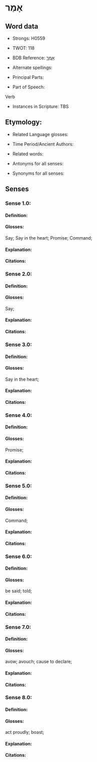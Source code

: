 # אָמַר

<!-- Status: S2="NeedsEdits" -->
<!-- Lexica used for edits:   -->

## Word data

* Strongs: H0559

* TWOT: 118

* BDB Reference: [אָמַר](rc://en/bdb/dict/a.ea.aa)

* Alternate spellings:

* Principal Parts:

* Part of Speech:

Verb

* Instances in Scripture: TBS

## Etymology:

* Related Language glosses:

* Time Period/Ancient Authors:

* Related words:

* Antonyms for all senses:

* Synonyms for all senses:

## Senses

### Sense 1.0:

#### Definition:

#### Glosses:

Say; Say in the heart; Promise; Command; 

#### Explanation:

#### Citations:



### Sense 2.0:

#### Definition:

#### Glosses:

Say; 

#### Explanation:

#### Citations:



### Sense 3.0:

#### Definition:

#### Glosses:

Say in the heart; 

#### Explanation:

#### Citations:



### Sense 4.0:

#### Definition:

#### Glosses:

Promise; 

#### Explanation:

#### Citations:



### Sense 5.0:

#### Definition:

#### Glosses:

Command; 

#### Explanation:

#### Citations:



### Sense 6.0:

#### Definition:

#### Glosses:

be said; told; 

#### Explanation:

#### Citations:



### Sense 7.0:

#### Definition:

#### Glosses:

avow; avouch; cause to declare; 

#### Explanation:

#### Citations:



### Sense 8.0:

#### Definition:

#### Glosses:

act proudly; boast; 

#### Explanation:

#### Citations:



